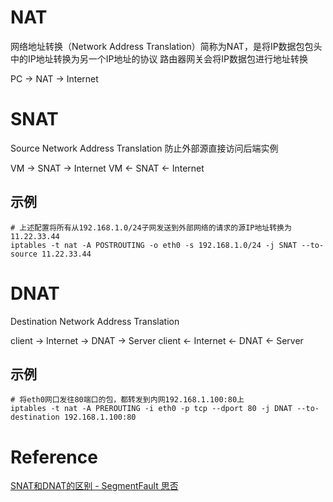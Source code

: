 # NAT

网络地址转换（Network Address Translation）简称为NAT，是将IP数据包包头中的IP地址转换为另一个IP地址的协议
路由器网关会将IP数据包进行地址转换

PC -> NAT -> Internet

# SNAT
Source Network Address Translation
防止外部源直接访问后端实例

VM -> SNAT -> Internet
VM <- SNAT <- Internet

## 示例

```shell
# 上述配置将所有从192.168.1.0/24子网发送到外部网络的请求的源IP地址转换为11.22.33.44
iptables -t nat -A POSTROUTING -o eth0 -s 192.168.1.0/24 -j SNAT --to-source 11.22.33.44
```


# DNAT
Destination Network Address Translation

client -> Internet -> DNAT -> Server
client <- Internet <- DNAT <- Server

## 示例

```shell
# 将eth0网口发往80端口的包，都转发到内网192.168.1.100:80上
iptables -t nat -A PREROUTING -i eth0 -p tcp --dport 80 -j DNAT --to-destination 192.168.1.100:80
```

# Reference

[SNAT和DNAT的区别 - SegmentFault 思否](https://segmentfault.com/q/1010000002389520)